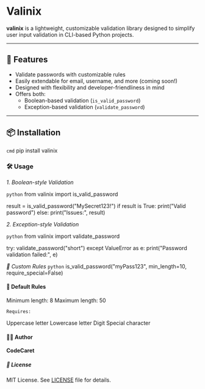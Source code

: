 # Valinix

**valinix** is a lightweight, customizable validation library designed to simplify user input validation in CLI-based Python projects.

---

## 🚀 Features

- Validate passwords with customizable rules
- Easily extendable for email, username, and more (coming soon!)
- Designed with flexibility and developer-friendliness in mind
- Offers both:
  - Boolean-based validation (`is_valid_password`)
  - Exception-based validation (`validate_password`)

---

## 📦 Installation

```cmd```
pip install valinix


### 🛠️ Usage

*1. Boolean-style Validation*

```python```
from valinix import is_valid_password

result = is_valid_password("MySecret123!")
if result is True:
    print("Valid password")
else:
    print("Issues:", result)

*2. Exception-style Validation*

```python```
from valinix import validate_password

try:
    validate_password("short")
except ValueError as e:
    print("Password validation failed:", e)


*🔧 Custom Rules*
```python```
is_valid_password("myPass123", min_length=10, require_special=False)


#### 📌 Default Rules
Minimum length: 8
Maximum length: 50

`Requires:`

Uppercase letter
Lowercase letter
Digit
Special character



#### 🧑‍💻 Author

**CodeCaret**


##### 📄 License

MIT License. See [LICENSE](LICENSE) file for details.